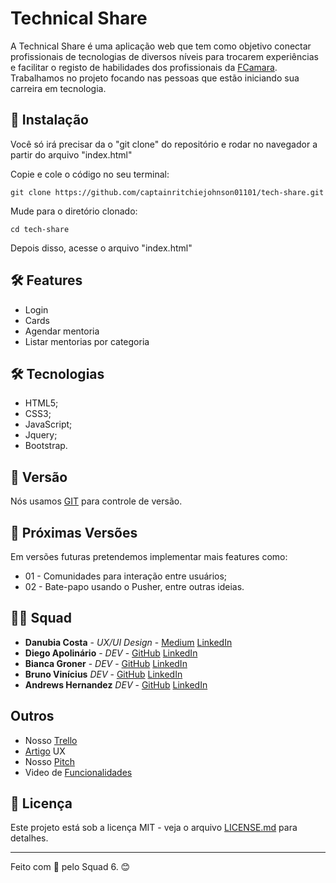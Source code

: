 # Technical Share

A Technical Share é uma aplicação web que tem como objetivo conectar profissionais de tecnologias de diversos níveis para trocarem experiências e facilitar 
o registo de habilidades dos profissionais da [FCamara](https://digital.fcamara.com.br/programadeformacao). Trabalhamos no projeto focando nas pessoas que estão iniciando sua carreira em tecnologia. 


## 🚀 Instalação

Você só irá precisar da o "git clone" do repositório e rodar no navegador a partir do arquivo "index.html"

Copie e cole o código no seu terminal:

```
git clone https://github.com/captainritchiejohnson01101/tech-share.git
```
Mude para o diretório clonado:

```
cd tech-share
```
Depois disso, acesse o arquivo "index.html"

## 🛠️ Features

* Login
* Cards
* Agendar mentoria
* Listar mentorias por categoria

## 🛠️ Tecnologias

* HTML5;
* CSS3;
* JavaScript;
* Jquery;
* Bootstrap.

## 📌 Versão

Nós usamos [GIT](https://git-scm.com/) para controle de versão. 

## 🚀 Próximas Versões

Em versões futuras pretendemos implementar mais features como:
* 01 - Comunidades para interação entre usuários;
* 02 - Bate-papo usando o Pusher, entre outras ideias.


## 👨‍💻 Squad

* **Danubia Costa** - *UX/UI Design* - [Medium](http://medium.com/@danubiascosta) [LinkedIn](http://linkedin.com/in/dan%C3%BAbia-costa-uxdesigner)
* **Diego Apolinário** - *DEV* - [GitHub](https://github.com/dieegoapolinario) [LinkedIn](https://github.com/biancagroner)
* **Bianca Groner** - *DEV* - [GitHub](https://github.com/biancagroner) [LinkedIn](https://www.linkedin.com/in/bianca-groner-745148224/)
* **Bruno Vinícius** *DEV* - [GitHub](https://github.com/captainritchiejohnson01101) [LinkedIn](https://www.linkedin.com/mwlite/in/brunovinicius01101)
* **Andrews Hernandez** *DEV* - [GitHub](https://github.com/AndrewsHernandez) [LinkedIn](https://www.linkedin.com/in/andrews-h-a54517184)

## Outros
* Nosso [Trello](https://trello.com/invite/b/7bmdzTrZ/b31c624def6156afcf29f920af552965/technical-share)
* [Artigo](https://bit.ly/laranjamecanica_technicalshare_conectandoestudanteseiniciantesnacarreiradetecnologiaaprofissionaisexperientesparamentorias) UX
* Nosso [Pitch](https://youtu.be/3QwjKsI6O70)
* Video de [Funcionalidades](https://youtu.be/Xsk9NENVdZM)

## 📄 Licença

Este projeto está sob a licença MIT - veja o arquivo [LICENSE.md](https://github.com/usuario/projeto/licenca) para detalhes.

---
Feito com 🧡 pelo Squad 6. 😊
